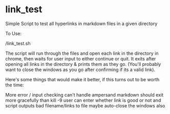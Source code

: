 # link_test
Simple Script to test all hyperlinks in markdown files in a given directory

To Use:

<your script location>/link_test.sh <your directory>

The script will run through the files and open each link in the directory in chrome, then waits for user input to either continue or quit. It exits after opening all links in the directory & prints them as they go. (You'll probably want to close the windows as you go after confirming if its a valid link). 


Here's some things that would make it better, if this turns out to be worth the time:

More error / input checking
can't handle ampersand markdown
should exit more gracefully than kill -9 
user can enter whether link is good or not and script outputs bad filename/links to file
maybe auto-close the windows also
